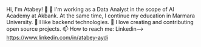 Hi, I'm Atabey! 👋
🔭 I'm working as a Data Analyst in the scope of AI Academy at Akbank. At the same time, I continue my education in Marmara University.
🌱 I like backend technologies.
🤔 I love creating and contributing open source projects.
📫 How to reach me: Linkedin--> https://www.linkedin.com/in/atabey-aydi

